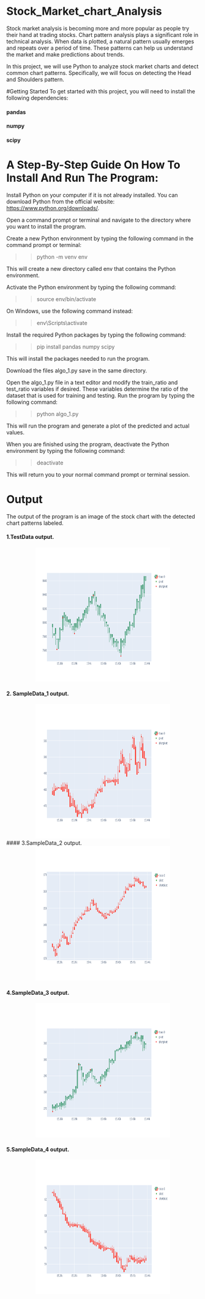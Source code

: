 # Stock_Market_chart_Analysis

Stock market analysis is becoming more and more popular as people try their hand at trading stocks. Chart pattern analysis plays a significant role in technical analysis. When data is plotted, a natural pattern usually emerges and repeats over a period of time. These patterns can help us understand the market and make predictions about trends.

In this project, we will use Python to analyze stock market charts and detect common chart patterns. Specifically, we will focus on detecting the Head and Shoulders pattern.

#Getting Started
To get started with this project, you will need to install the following dependencies:

#### pandas
#### numpy
#### scipy

# A Step-By-Step Guide On How To Install And Run The Program:

Install Python on your computer if it is not already installed. You can download Python from the official website: https://www.python.org/downloads/.

Open a command prompt or terminal and navigate to the directory where you want to install the program.

Create a new Python environment by typing the following command in the command prompt or terminal:

>> python -m venv env

This will create a new directory called env that contains the Python environment.

Activate the Python environment by typing the following command:

>> source env/bin/activate

On Windows, use the following command instead:

>> env\Scripts\activate

Install the required Python packages by typing the following command:

>> pip install pandas numpy scipy

This will install the packages needed to run the program.

Download the files algo_1.py save in the same directory.

Open the algo_1.py file in a text editor and modify the train_ratio and test_ratio variables if desired. These variables determine the ratio of the dataset that is used for training and testing.
Run the program by typing the following command:

>> python algo_1.py 

This will run the program and generate a plot of the predicted and actual values.

When you are finished using the program, deactivate the Python environment by typing the following command:

>> deactivate 

This will return you to your normal command prompt or terminal session.

# Output

The output of the program is an image of the stock chart with the detected chart patterns labeled.

#### 1.TestData output.
<div align=center><img width="350" height="350" src="https://github.com/charmiiii02/Stock_Market_chart_Analysis/blob/main/TestDataplot.png"/></div>

#### 2. SampleData_1 output.
<div align=center><img width="350" height="350" src="https://github.com/charmiiii02/Stock_Market_chart_Analysis/blob/main/SampleDataplot.png"/></div>
#### 3.SampleData_2 output.
<div align=center><img width="350" height="350" src="https://github.com/charmiiii02/Stock_Market_chart_Analysis/blob/main/SampleData2plot.png"/></div>


#### 4.SampleData_3 output.
<div align=center><img width="350" height="350" src="https://github.com/charmiiii02/Stock_Market_chart_Analysis/blob/main/SampleData3plot.png"/></div>


#### 5.SampleData_4 output.
<div align=center><img width="350" height="350" src="https://github.com/charmiiii02/Stock_Market_chart_Analysis/blob/main/SampleData4plot.png"/></div>
